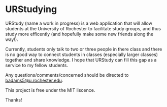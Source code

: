 URStudying
==========

URStudy (name a work in progress) is a web application that will allow students at the University of Rochester to facilitate 
study groups, and thus study more efficently (and hopefully make some new friends along the way!). 

Currently, students only talk to two or three people in there class and there is no good way to connect students in classes (especially larger classes) 
together and share knowledge. I hope that URStudy can fill this gap as a service to my fellow students.

Any questions/comments/concerned should be directed to badams5@u.rochester.edu.

This project is free under the MIT liscence.

Thanks!
